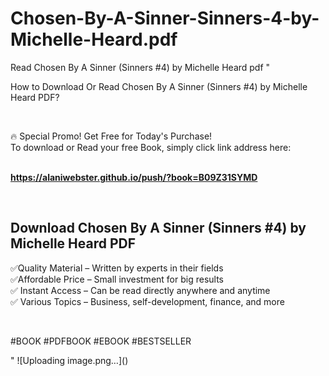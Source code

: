 
# Chosen-By-A-Sinner-Sinners-4-by-Michelle-Heard.pdf
Read Chosen By A Sinner (Sinners #4) by Michelle Heard pdf
"<p>How to Download Or Read Chosen By A Sinner (Sinners #4) by Michelle Heard PDF?</p>
<p>&nbsp;</p>
<p>&#128293;  Special Promo! Get Free for Today's Purchase!<br />To download or Read your free Book, simply click link address here:&nbsp;<br />&nbsp;</p>
<p><a href=""https://alaniwebster.github.io/push/?book=B09Z31SYMD""><strong>https://alaniwebster.github.io/push/?book=B09Z31SYMD</strong></a></p>
<p>&nbsp;</p>
<h2>Download Chosen By A Sinner (Sinners #4) by Michelle Heard PDF</h2>
<p>&#x2705;Quality Material &ndash; Written by experts in their fields<br />&#x2705;Affordable Price &ndash; Small investment for big results<br />&#x2705; Instant Access &ndash; Can be read directly anywhere and anytime<br />&#x2705; Various Topics &ndash; Business, self-development, finance, and more</p>
<p>&nbsp;</p>
<p>#BOOK #PDFBOOK #EBOOK #BESTSELLER</p>
"
![Uploading image.png…]()
